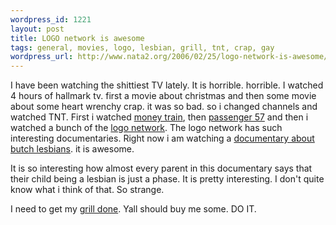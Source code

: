 ```yaml
--- 
wordpress_id: 1221
layout: post
title: LOGO network is awesome
tags: general, movies, logo, lesbian, grill, tnt, crap, gay
wordpress_url: http://www.nata2.org/2006/02/25/logo-network-is-awesome/
---
```

I have been watching the shittiest TV lately. It is horrible. horrible. I watched 4 hours of hallmark tv. first a movie about christmas and then some movie about some heart wrenchy crap. it was so bad. so i changed channels and watched TNT. First i watched <a href="http://imdb.com/title/tt0113845/">money train</a>, then <a href="http://imdb.com/title/tt0105104/">passenger 57</a> and then i watched a bunch of the <a href="http://www.logoonline.com/">logo network</a>. The logo network has such interesting documentaries. Right now i am watching a <a href="http://imdb.com/title/tt0462757/">documentary about butch lesbians</a>. it is awesome.

It is so interesting how almost every parent in this documentary says that their child being a lesbian is just a phase. It is pretty interesting. I don't quite know what i think of that. So strange.

I need to get my <a href="http://www.mrbling.com">grill done</a>. Yall should buy me some. DO IT.
